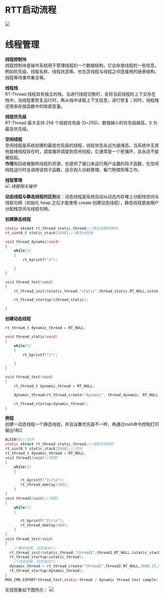 # RTT启动流程
![](2022-07-20-11-33-05.png)

# 线程管理
**线程控制块**  
线程控制块是操作系统用于管理线程的一个数据结构，它会存放线程的一些信息，例如优先级、线程名称、线程状态等，也包含线程与线程之间连接用的链表结构，线程等待事件集合等。

**线程栈**  
RT-Thread 线程具有独立的栈，当进行线程切换时，会将当前线程的上下文存在栈中，当线程要恢复运行时，再从栈中读取上下文信息，进行恢复；同时，线程栈还用来存放函数中的局部变量。

**线程优先级**  
RT-Thread 最大支持 256 个线程优先级 (0~255)，数值越小的优先级越高，0 为最高优先级。

**空闲线程**  
空闲线程是系统创建的最低优先级的线程，线程状态永远为就绪态，当系统中无其他就绪线程存在时，调度器将调度到空闲线程，它通常是一个死循环，且永远不能被挂起。  
**作用**有回收被删除线程的资源，也提供了接口来运行用户设置的钩子函数，在空闲线程运行时会调用该钩子函数，适合钩入功耗管理、看门狗喂狗等工作。  

**线程管理**  
![](2022-07-20-10-56-12.png)
*线程相关操作*

**动态线程与静态线程的区别**是：动态线程是系统自动从动态内存堆上分配栈空间与线程句柄（初始化 heap 之后才能使用 create 创建动态线程），静态线程是由用户分配栈空间与线程句柄。

**创建静态线程**  
```C
static struct rt_thread static_thread;//静态线程控制块
rt_uint8_t static_stack[2048];//静态线程栈

void thread_dynamic(void)
{
    while(1)
    {
        rt_kprintf("2");

    }
}

void thread_test(void)
{
    rt_thread_init(&static_thread,"static",thread_static,RT_NULL,&static_stack[0],2048,15,100);

    rt_thread_startup(&thread_static);

}
```

**创建动态线程**  
```c
rt_thread_t dynamic_thread = RT_NULL;

void thread_static(void)
{
    while(1)
    {
        rt_kprintf("1");

    }
}

void thread_test(void)
{
    rt_thread_t dynamic_thread = RT_NULL;

    dynamic_thread=rt_thread_create("dynamic", thread_dynamic, RT_NULL, 2048, 16, 500);

    rt_thread_startup(dynamic_thread);
}
```

**例程**  
创建一动态线程一个静态线程，并且设置优先级不一样，再通过msh命令控制打印输出1和2  
```c
ALIGN(8)//对齐
static struct rt_thread static_thread;//线程句柄指针
rt_uint8_t static_stack[2048];//空间
rt_thread_t dynamic_thread = RT_NULL;
void thread1(void)//线程1
{
    while(1)
    {

       rt_kprintf("1\r\n");
       rt_thread_mdelay(100);
    }
}
void thread2(void)//线程2
{
    while(1)
    {

       rt_kprintf("2\r\n");
       rt_thread_mdelay(400);
    }
}
void thread_test(void)
{
    /*静态线程，优先级16*/
  rt_thread_init(&static_thread,"thread1",thread1,RT_NULL,&static_stack[0],2048,16,100);
  rt_thread_startup(&static_thread);
    /*动态线程，优先级15*/
  dynamic_thread = rt_thread_create("thread2",thread2,RT_NULL,2048,15,500);
  rt_thread_startup(dynamic_thread);
}
MSH_CMD_EXPORT(thread_test,static thread / dynamic thread test sample);
```
实验现象如下图所示：
![](2022-07-20-11-30-16.png)